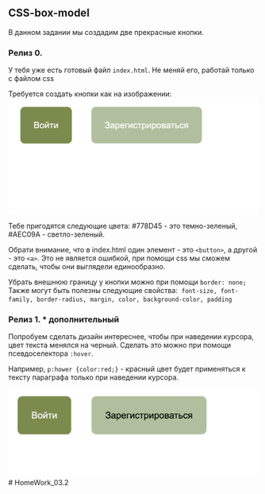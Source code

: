 ## CSS-box-model 

В данном задании мы создадим две прекрасные кнопки.  


### Релиз 0.

У тебя уже есть готовый файл `index.html`. Не меняй его, работай только с файлом css 

Требуется создать кнопки как на изображении:
<img src="example2.png">

Тебе пригодятся следующие цвета: #778D45 - это темно-зеленый, #AEC09A - светло-зеленый.  

Обрати внимание, что в index.html один элемент - это `<button>`, а другой - это `<а>`. Это не является ошибкой, при помощи css мы сможем сделать, чтобы они выглядели единообразно.

Убрать внешнюю границу у кнопки можно при помощи `border: none;`
Также могут быть полезны следующие свойства:  `font-size, font-family, border-radius, margin, color, background-color, padding`


### Релиз 1. * дополнительный

Попробуем сделать дизайн интереснее, чтобы при наведении курсора, цвет текста менялся на черный. 
Сделать это можно при помощи псевдоселектора `:hover`.  

Например, `p:hower {color:red;}` - красный цвет будет применяться к тексту параграфа только при наведении курсора.

<img src="example1.png">
#   H o m e W o r k _ 0 3 . 2 
 
 